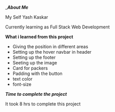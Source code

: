 __________About Me_________

My Self  Yash Kaskar 

Currently learning as Full Stack Web Development




____________What i learned from this project____________

* Giving the position in different areas
* Setting up the hover navbar in header
* Setting up the footer
* Seeting up the image 
* Card for packers 
* Padding with the button 
* text color 
* font-size

_____________Time to complete the project_____________

It took 8 hrs to complete this project 

